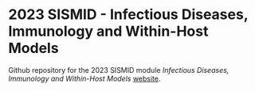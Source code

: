 # 2023 SISMID - Infectious Diseases, Immunology and Within-Host Models

Github repository for the 2023 SISMID module _Infectious Diseases, Immunology and Within-Host Models_ [website](https://andreashandel.github.io/SISMID2023/).



